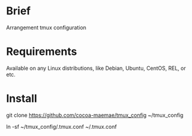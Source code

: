 # Brief
Arrangement tmux configuration

# Requirements
Available on any Linux distributions, like Debian, Ubuntu, CentOS, REL, or etc.

# Install
git clone https://github.com/cocoa-maemae/tmux_config ~/tmux_config

ln -sf ~/tmux_config/.tmux.conf ~/.tmux.conf
